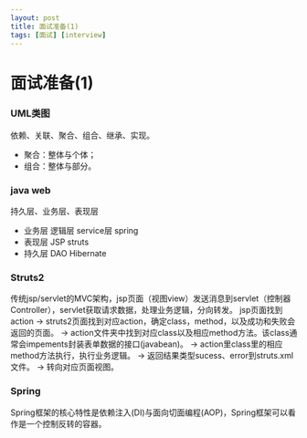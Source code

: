 ```yaml
---
layout: post
title: 面试准备(1)
tags: [面试] [interview]
---
```


# 面试准备(1)
### UML类图
依赖、关联、聚合、组合、继承、实现。
* 聚合：整体与个体；
* 组合：整体与部分。

### java  web
持久层、业务层、表现层
* 业务层 逻辑层 service层  spring
* 表现层 JSP  struts
* 持久层 DAO  Hibernate
### Struts2
传统jsp/servlet的MVC架构，jsp页面（视图view）发送消息到servlet（控制器Controller），servlet获取请求数据，处理业务逻辑，分向转发。
jsp页面找到action -> struts2页面找到对应action，确定class，method，以及成功和失败会返回的页面。
-> action文件夹中找到对应class以及相应method方法。该class通常会impements封装表单数据的接口(javabean)。
-> action里class里的相应method方法执行，执行业务逻辑。
-> 返回结果类型sucess、error到struts.xml文件。
-> 转向对应页面视图。

### Spring
Spring框架的核心特性是依赖注入(DI)与面向切面编程(AOP)，Spring框架可以看作是一个控制反转的容器。

